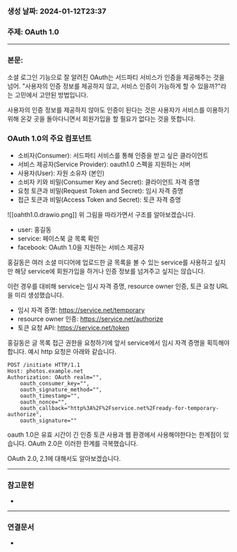 ### 생성 날짜: 2024-01-12T23:37
### 주제: OAuth 1.0
---
### 본문:
소셜 로그인 기능으로 잘 알려진 OAuth는 서드파티 서비스가 인증을 제공해주는 것을 넘어. "사용자의 인증 정보를 제공하지 않고, 서비스 인증이 가능하게 할 수 있을까?"라는 고민에서 고안된 방법입니다.

사용자의 인증 정보를 제공하지 않아도 인증이 된다는 것은 사용자가 서비스를 이용하기 위해 온갖 곳을 돌아다니면서 회원가입을 할 필요가 없다는 것을 뜻합니다.

### OAuth 1.0의 주요 컴포넌트

- 소비자(Consumer): 서드파티 서비스를 통해 인증을 받고 싶은 클라이언트
- 서비스 제공자(Service Provider): oauth1.0 스펙을 지원하는 서버
- 사용자(User): 자원 소유자 (본인)
- 소비자 키와 비밀(Consumer Key and Secret): 클라이언트 자격 증명
- 요청 토큰과 비밀(Request Token and Secret): 임시 자격 증명
- 접근 토큰과 비밀(Access Token and Secret): 토큰 자격 증명

![[oahth1.0.drawio.png]]
위 그림을 따라가면서 구조를 알아보겠습니다.
- user: 홍길동
- service: 페이스북 글 목록 확인
- facebook: OAuth 1.0을 지원하는 서비스 제공자

홍길동은 여러 소셜 미디어에 업로드한 글 목록을 볼 수 있는 service를 사용하고 싶지만 해당 service에 회원가입을 하거나 인증 정보를 넘겨주고 싶지는 않습니다.

이런 경우를 대비해 service는 임시 자격 증명, resource owner 인증, 토큰 요청 URL을 미리 생성했습니다.
- 임시 자격 증명: https://service.net/temporary
- resource owner 인증: https://service.net/authorize
- 토큰 요청 API: https://service.net/token

홍길동은 글 목록 접근 권한을 요청하기에 앞서 service에서 임시 자격 증명을 획득해야합니다. 예시 http 요청은 아래와 같습니다.

```
POST /initiate HTTP/1.1
Host: photos.example.net
Authorization: OAuth realm="",
	oauth_consumer_key="",
    oauth_signature_method="",
    oauth_timestamp="",
    oauth_nonce="",
    oauth_callback="http%3A%2F%2Fservice.net%2Fready-for-temporary-authorize",
    oauth_signature=""
```

oauth 1.0은 유효 시간이 긴 인증 토큰 사용과 웹 환경에서 사용해야한다는 한계점이 있습니다. OAuth 2.0은 이러한 한계를 극복했습니다.

OAuth 2.0, 2.1에 대해서도 알아보겠습니다.

---
### 참고문헌
- 
---
### 연결문서
- 

